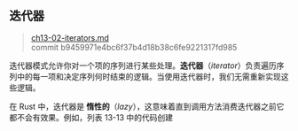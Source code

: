 ## 迭代器

> [ch13-02-iterators.md](https://github.com/rust-lang/book/blob/master/second-edition/src/ch13-02-iterators.md)
> <br>
> commit b9459971e4bc6f37b4d18b38c6fe9221317fd985

迭代器模式允许你对一个项的序列进行某些处理。**迭代器**（*iterator*）负责遍历序列中的每一项和决定序列何时结束的逻辑。当使用迭代器时，我们无需重新实现这些逻辑。

在 Rust 中，迭代器是 **惰性的**（*lazy*），这意味着直到调用方法消费迭代器之前它都不会有效果。例如，列表 13-13 中的代码创建